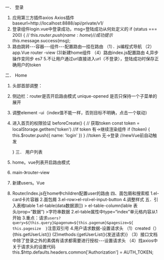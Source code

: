 一．	登录
1.	应用第三方插件axios
Axios插件baseurl=http://localhost:8888/api/private/v1/
2.	登录组件login.vue中登录成功，msg=登陆成功从何处定义的
if (status === 200) {
             //  this.$router.push({name:home})
                //成功提示
                this.$message.success(msg);
3.	路由跳转---容器---组件---配置路由—挂在路由
（1）．js编程式导航
（2）app.Vue router -view
(3)新建home组件
（4）路由index.js配置路由
4,异步操作变同步 es7 
5.不让用户通过url直接进入url（不登录），登陆成功时保存正确用户的token
 
二．	Home
1.	头部首部调整：
2.	侧边栏：router是否开启路由模式
        unique-opened	是否只保持一个子菜单的展开
3.	调整element -ui（index值不能一样，否则目标不明确，点击一个联动）
4.	进入首页的权限验证
beforeCreate() {
        // 获取token
        const token = localStorage.getItem('token')
        //if token 有->继续渲染组件
        if (!token) {
            this.$router.push({
                name: 'login'
            })
        }
        //token 无->登录
        //newVue前自动触发

    }
三．	用户列表
1.	home。vue列表开启路由模式
2.	main-》router-view
3.	新建users。Vue
4.	Router/index.js在home中children配置user的路由
四、面包屑和搜索框
  1.el-card卡片容器
  2.面包屑
  3.el-row>el-rol>el-input-button
4.调整样式
五．引入表格table
1.el-table(data数据源[]) > el-table-column(lable 表头/prop=”数据”) >字符串数据
2.el-table属性中type=“index”单元格内容从1开始
3.重点：请求`users?query=${this.query}&pagenum=${this.pagenum}&pagesize=${
                    this.pagesize 
                 }`注意双引号
4.用户请求数据-设置请求头
  （1）created（）{this.getUserList()}
   (2)methods:{getUserList(){发送请求}}
  （3）接口文档中除了登录之外的素偶有请求都需要进行授权---设置请求头
  （4）找axios中关于请求头的设置代码
     this.$http.defaults.headers.common['Authorization'] = AUTH_TOKEN;
